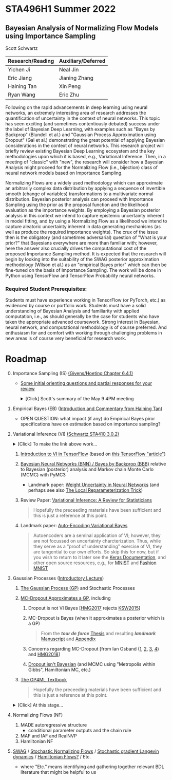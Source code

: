 
# STA496H1 Summer 2022

## Bayesian Analysis of Normalizing Flow Models using Importance Sampling

Scott Schwartz

| Research/Reading | Auxiliary/Deferred |
|-|-|
| Yichen Ji   | Neal Jin |
| Eric Jiang  | Jianing Zhang |
| Haining Tan | Xin Peng |
| Ryan Wang   | Eric Zhu |

Following on the rapid advancements in deep learning using neural networks, an extremely interesting area of research addresses the quantification of uncertainty in the context of neural networks.  This topic has seen exciting (and sometimes contentiously debated) success under the label of Bayesian Deep Learning, with examples such as "Bayes by Backprop" (Blundell et al.) and "Gaussian Process Approximation using Dropout" (Gal et al.) demonstrating the great potential of applying Bayesian considerations in the context of neural networks. This research project will briefly review existing Bayesian Deep Learning ecosystem and the key methodologies upon which it is based, e.g., Variational Inference. Then, in a meeting of "classic" with "new", the research will consider how a Bayesian Analysis might proceed for the Normalizing Flow (i.e., bijection) class of neural network models based on Importance Sampling.

Normalizing Flows are a widely used methodology which can approximate an arbitrarily complex data distribution by applying a sequence of invertible smooth (change of variables) transformations to a multivariate normal distribution. Bayesian posterior analysis can proceed with Importance Sampling using the prior as the proposal function and the likelihood evaluation as the importance weights. By employing a Bayesian posterior analysis in this context we intend to capture epistemic uncertainty inherent in model fitting, and by using a Normalizing Flow as a likelihood we intend to capture aleatoric uncertainty inherent in data generating mechanisms (as well as produce the required importance weights). The crux of the issue then is the obligatory (and sometimes adversarial) question of "What is your prior?" that Bayesians everywhere are more than familiar with; however, here the answer also crucially drives the computational cost of the proposed Importance Sampling method. It is expected that the research will begin by looking into the suitability of the SWAG posterior approximation methodology (Wilson et al.) as an "empirical Bayes prior" which can then be fine-tuned on the basis of Importance Sampling. The work will be done in Python using TensorFlow and TensorFlow Probability neural networks.

### Required Student Prerequisites:

Students must have experience working in TensorFlow (or PyTorch, etc.) as evidenced by course or portfolio work.  Students must have a solid understanding of Bayesian Analysis and familiarity with applied computation, i.e., as should generally be the case for students who have taken the appropriate advanced coursework.  Strong interest in Bayesian, neural network, and computational methodology is of course preferred. And enthusiasm for and comfort with working through challenging problems in new areas is of course very beneficial for research work.

# Roadmap

0. Importance Sampling (IS) [(Givens/Hoeting Chapter 6.4.1)](https://librarysearch.library.utoronto.ca/permalink/01UTORONTO_INST/14bjeso/alma991106781097906196)
   - [Some initial orienting questions and partial responses for your review](files/BayesImportanceSampling.ipynb)

      <details><summary>[Click] Scott's summary of the May 9 4PM meeting</summary> <br>
      The second half of the meeting was <a href="https://utoronto.zoom.us/rec/share/KiJbYUB1mhXAXn27CzDCbxLfhb-7vWHJlToWB5bkyQd4WdHOHCAZKcAKyakvLnop.d3mAcWux8Evw8Cuy">recorded</a> (and has passcode Sc#1wsPr9#).<br><br>
      In the first half of the meeting Ryan addressed the final question of the notebook regarding distribution quantile estimation and we discussed empirical CDFs and Gentle's view on rank order statistics as the fundamental information contained in a data sample. Thanks to Haining's considerations of what it would mean to integrate an inverse quantile function it became clear to me that quantile estimation cannot be formulated as an integration problem, and so quantile estimation (i.e., analyzing rank order statistics) is something different from MC-integration (which seems quite interesting, but I think for now we'll have to put a pin this topic for a later time).<br><br>
      I do not believe the middle two questions addressed in the notebook (regarding helpful attributes of proposal distributions and the computational distinction between unnormalized and normalized importance weights) were systematically address in our question, but they were each tangentially touched upon to some degree. I.e., respectively, see (b) below, and note that normalized IS weights do not require a (generally very hard) marginal likelihood computation to find the normalizing constant of the posterior, but instead can just be based upon normalized likelihood computations as weights.<br><br>
      The first question of the notebook was addressed on the basis of Eric's questions, from which we were able to discuss (a) Monte Carlo Integration as simply being epectation (an integral) estimation done on the basis of standard statistical (CLT) analysis, (b) that IS affords estimator variance reduction for well-chosen proposal distributions which produce large IS weights only for very small g(θ), and following up on that (c) that IS allows us to have control over what sampling distribution to use which can allow us to avoid "expensive to sample" distributions.<br><br> 
      Other discussion focussed on (1) the "big picture" of the proposed Normalizing Flow BDL method and why it was cute, I mean, chosen. And (2) the history of Bayesian Deep Learning (BDL) and why it exists. If I've missed anything else of note please let me know and I will add it here!
</details>
      
1. Empirical Bayes (EB) ([Introduction and Commentary from Haining Tan](files/Empirical_Bayes.pdf))
   - OPEN QUESTION: what impact (if any) do Empirical Bayes piror specifications have on estimation based on importance sampling?

2. Variational Inference (VI) [(Schwartz STA410 3.0.2)](https://colab.research.google.com/drive/1bFm8kKsFjsVITAScCQeSh2Tn59uk9yGr#cell-opt-VI) <details><summary>[Click] To make the link above work...</summary> Remove the (annoyingly) appended "=" at the end of the address and you'll link directly to the intended section</details>

   1. [Introduction to VI in TensorFlow](files/DenseVariational.ipynb) (based on [this TensorFlow "article"](https://blog.tensorflow.org/2019/03/regression-with-probabilistic-layers-in.html))

   2. [Bayesian Neural Networks (BNN) / Bayes by Backprop (BBB)](files/BayesByBackprop.ipynb) relative to Bayesian (posterior) analysis and Markov chain Monte Carlo (MCMC) with PyMC3
      - Landmark paper: [Weight Uncertainty in Neural Networks](https://arxiv.org/abs/1505.05424) (and perhaps see also [The Local Reparameterization Trick](https://arxiv.org/abs/1506.02557))
    
   3. Review Paper: [Variational Inference: A Review for Statisticians](https://arxiv.org/abs/1601.00670) 
    
        > Hopefully the preceeding materials have been sufficient and this is just a reference at this point.

   4. Landmark paper: [Auto-Encoding Variational Bayes](https://arxiv.org/abs/1312.6114)

        > Autoencoders are a seminal application of VI; however, they are not focussed on uncertainty charcterization.
        > Thus, while they serve as a "proof of understanding" exercise of VI, they are tangential to our own efforts.
        > So skip this for now, but if you wish to return to it later see the [Keras Documentation](https://keras.io/examples/generative/vae/),
        > and other open source resources, e.g., for [MNIST](https://danijar.com/building-variational-auto-encoders-in-tensorflow/)
        > and [Fashion MNIST](https://learnopencv.com/variational-autoencoder-in-tensorflow/)

3. Gaussian Processes ([Introductory Lecture](https://www.youtube.com/watch?v=4vGiHC35j9s))
    1. [The Gaussian Process (GP)](files/GaussianProcesses.ipynb) and Stochastic Processes 
    3. [MC-Dropout Approximates a GP](files/DropoutBayes.ipynb), including
        1. Dropout is not VI Bayes [[HMG2017](https://arxiv.org/abs/1711.02989) rejects [KSW2015](https://arxiv.org/abs/1506.02557)]
        2. MC-Dropout is Bayes (when it approximates a posterior which is a GP)
        
           > From the ***tour de force*** [Thesis](https://t.co/YXw7UX7I9P?amp=1) and resulting ***landmark*** [Manuscript](https://arxiv.org/abs/1506.02142) and [Appendix](https://arxiv.org/abs/1506.02157)
        3. Concerns regarding MC-Dropout [from Ian Osband ([1](https://mobile.twitter.com/ianosband/status/1014466510885216256?lang=en), [2](https://www.reddit.com/r/MachineLearning/comments/8w0v9m/d_ian_osband_dropout_posteriors_give_bad/), [3](https://www.reddit.com/r/MachineLearning/comments/emt4ke/discussion_research_variational_bayesian/), [4](http://bayesiandeeplearning.org/2016/papers/BDL_4.pdf)) and [HMG2018](https://arxiv.org/abs/1807.01969)]
        4. [Dropout isn't Bayesian](https://discourse.pymc.io/t/frequency-of-missing-value-imputation/8809) (and MCMC using "Metropolis within Gibbs", Hamiltonian MC, etc.)
    4. [The GP4ML Textbook](http://gaussianprocess.org/gpml/) 
     
        > Hopefully the preceeding materials have been sufficient and this is just a reference at this point.

    <details><summary>[Click] At this stage...</summary> 
   We've seen BNN/BBB and MC-Dropout as characterizing uncertainty in the NN context.<br>
   And we've also seen more traditional Bayesian analysis with MCMC using PyMC.<br>
   Can we add something to the Bayesian Deep Learning (BDL) domain?</details>

4. Normalizing Flows (NF)
    1. MADE autoregressive structure
        - conditional parameter outputs and the chain rule
    2. MAF and IAF and RealNVP
    3. Hamiltonian NF

5. [SWAG](https://www.google.com/search?channel=trow5&client=firefox-b-d&q=swag+bayes+approximation) / [Stochastic Normalizing Flows](https://arxiv.org/abs/2002.06707) / [Stochastic gradient Langevin dynamics](https://en.wikipedia.org/wiki/Stochastic_gradient_Langevin_dynamics) / [Hamiltonian Flows?](https://arxiv.org/abs/2203.05723) / Etc.
    - where "Etc." means identifying and gathering together relevant BDL literature that might be helpful to us
